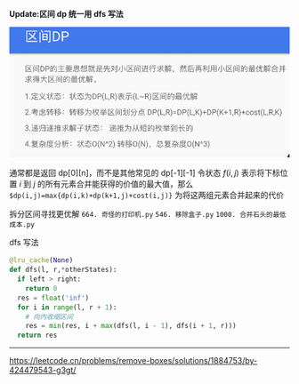 **Update:区间 dp 统一用 dfs 写法**

<!-- 这类题目一般1 <= s.length <= 100 -->
<!-- 时间复杂度O(n^3) -->

![图 5](../../../images/a0f5c67d2e12b1e578727d1eefac0034b25b24c81e010d709876c132716daf69.png)

通常都是返回 dp[0][n]，而不是其他常见的 dp[-1][-1]
令状态 $f(i,j)$ 表示将下标位置 $i$ 到 $j$ 的所有元素合并能获得的价值的最大值，那么 `$dp(i,j)=max{dp(i,k)+dp(k+1,j)+cost(i,j)}` 为将这两组元素合并起来的代价

拆分区间寻找更优解
`664. 奇怪的打印机.py`
`546. 移除盒子.py`
`1000. 合并石头的最低成本.py `

dfs 写法

```Python
@lru_cache(None)
def dfs(l, r,*otherStates):
  if left > right:
    return 0
  res = float('inf')
  for i in range(l, r + 1):
    # 向内收缩区间
    res = min(res, i + max(dfs(l, i - 1), dfs(i + 1, r)))
  return res
```

---

https://leetcode.cn/problems/remove-boxes/solutions/1884753/by-424479543-g3gt/
